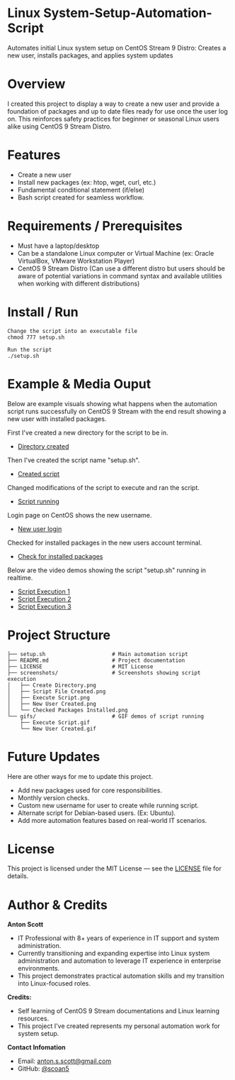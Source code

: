 # Linux System-Setup-Automation-Script

 Automates initial Linux system setup on CentOS Stream 9 Distro: Creates a new user, installs packages, and applies system updates

# Overview 

 I created this project to display a way to create a new user and provide a foundation of packages and up to date files ready for use once the user log on. This reinforces safety practices for beginner or seasonal Linux users alike using CentOS 9 Stream Distro.

# Features

* Create a new user 
* Install new packages (ex: htop, wget, curl, etc.)
* Fundamental conditional statement (if/else)
* Bash script created for seamless workflow.

# Requirements / Prerequisites

* Must have a laptop/desktop
* Can be a standalone Linux computer or Virtual Machine (ex: Oracle VirtualBox, VMware Workstation Player)
* CentOS 9 Stream Distro (Can use a different distro but users should be aware of potential variations in command syntax and available utilities when working with different distributions)

# Install / Run

```
Change the script into an executable file
chmod 777 setup.sh
```
```
Run the script 
./setup.sh
```

# Example & Media Ouput

Below are example visuals showing what happens when the automation script runs successfully on CentOS 9 Stream with the end result showing a new user with installed packages.


First I've created a new directory for the script to be in.
- [Directory created](screenshots/Create-Directory.png)

Then I've created the script name "setup.sh".
- [Created script](screenshots/Script-File-Created.png)

Changed modifications of the script to execute and ran the script.
- [Script running](screenshots/Execute-Script.png)

Login page on CentOS shows the new username.
- [New user login](screenshots/New-User-Created.png)

Checked for installed packages in the new users account terminal.
- [Check for installed packages](screenshots/Checked-Packages-Installed.png)

Below are the video demos showing the script "setup.sh" running in realtime.
- [Script Execution 1](screenshots/Script-Run-1.gif)
- [Script Execution 2](screenshots/Script-Run-2.gif)
- [Script Execution 3](screenshots/Script-Run-3.gif)

# Project Structure

```
├── setup.sh                     # Main automation script
├── README.md                    # Project documentation
├── LICENSE                      # MIT License
├── screenshots/                 # Screenshots showing script execution
│   ├── Create Directory.png
│   ├── Script File Created.png
│   ├── Execute Script.png
│   ├── New User Created.png
│   └── Checked Packages Installed.png
└── gifs/                        # GIF demos of script running
    ├── Execute Script.gif
    └── New User Created.gif
```

# Future Updates

Here are other ways for me to update this project.

- Add new packages used for core responsibilities.
- Monthly version checks.
- Custom new username for user to create while running script.
- Alternate script for Debian-based users. (Ex: Ubuntu).
- Add more automation features based on real-world IT scenarios.

  
# License 

This project is licensed under the MIT License — see the [LICENSE](LICENSE) file for details.

# Author & Credits

**Anton Scott**  

- IT Professional with 8+ years of experience in IT support and system administration.  
- Currently transitioning and expanding expertise into Linux system administration and automation to leverage IT experience in enterprise environments.
- This project demonstrates practical automation skills and my transition into Linux-focused roles.

**Credits:**  

- Self learning of CentOS 9 Stream documentations and Linux learning resources. 
- This project I've created represents my personal automation work for system setup.

**Contact Infomation**

- Email: anton.s.scott@gmail.com
- GitHub: [@scoan5](https://github.com/scoan5)
